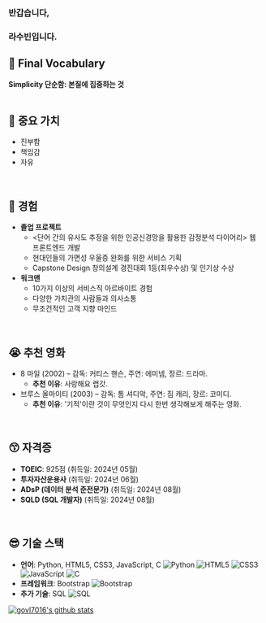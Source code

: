 ### 반갑습니다,
### 라수빈입니다.

## 🤩 Final Vocabulary
**Simplicity 단순함: 본질에 집중하는 것**<br />
<br />

## 🤔 중요 가치
- 진부함
- 책임감
- 자유
<br />

## 🤗 경험 
- **졸업 프로젝트**
  - <단어 간의 유사도 추정을 위한 인공신경망을 활용한 감정분석 다이어리> 웹 프론트엔드 개발
  - 현대인들의 가면성 우울증 완화를 위한 서비스 기획
  - Capstone Design 창의설계 경진대회 1등(최우수상) 및 인기상 수상
- **워크맨**
  - 10가지 이상의 서비스직 아르바이트 경험
  - 다양한 가치관의 사람들과 의사소통
  - 무조건적인 고객 지향 마인드
<br />

## 😭 추천 영화
- 8 마일 (2002) – 감독: 커티스 핸슨, 주연: 에미넴, 장르: 드라마.
  - **추천 이유**: 사랑해요 랩갓.
- 브루스 올마이티 (2003) – 감독: 톰 셔디악, 주연: 짐 캐리, 장르: 코미디.
  - **추천 이유**: '기적'이란 것이 무엇인지 다시 한번 생각해보게 해주는 영화. 
<br />

## 😙 자격증
- **TOEIC**: 925점 (취득일: 2024년 05월)
- **투자자산운용사** (취득일: 2024년 06월)
- **ADsP (데이터 분석 준전문가)** (취득일: 2024년 08월)
- **SQLD (SQL 개발자)** (취득일: 2024년 08월)
<br />

## 😎 기술 스택
- **언어**: Python, HTML5, CSS3, JavaScript, C
![Python](https://img.shields.io/badge/-Python-3776AB?style=flat&logo=python&logoColor=white)
![HTML5](https://img.shields.io/badge/-HTML5-E34F26?style=flat&logo=html5&logoColor=white)
![CSS3](https://img.shields.io/badge/-CSS3-1572B6?style=flat&logo=css3&logoColor=white)
![JavaScript](https://img.shields.io/badge/-JavaScript-F7DF1E?style=flat&logo=javascript&logoColor=black)
![C](https://img.shields.io/badge/-C-A8B9CC?style=flat&logo=c&logoColor=white)
- **프레임워크**: Bootstrap
![Bootstrap](https://img.shields.io/badge/Bootstrap-7952B3?style=flat-square&logo=bootstrap&logoColor=white)
- **추가 기술**: SQL
  ![SQL](https://img.shields.io/badge/-SQL-003B57?style=flat&logo=sql&logoColor=white)


[![govl7016's github stats](https://github-readme-stats.vercel.app/api?username=govl7016&show_icons=true)](https://github.com/govl7016/govl7016)

